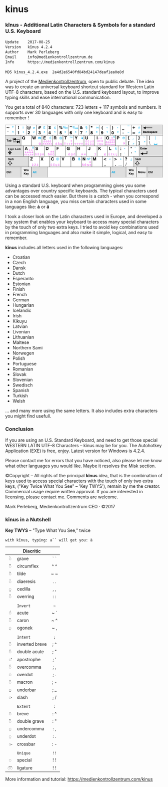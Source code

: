 # kinus

### kînus - Additional Latin Characters &amp; Symbols for a standard U.S. Keyboard

    Update    2017-08-25
    Version   kînus 4.2.4
    Author    Mark Perleberg
    Email     info@medienkontrollzentrum.de
    Info      https://medienkontrollzentrum.com/kinus
    
    MD5 kinus_4.2.4.exe  2a4d2e6540fd84bd24147deaf1ea0e8d




A project of the [Medienkontrollzentrum](https://medienkontrollzentrum.com), open to public debate. The idea was to create an universal keyboard shortcut standard for Western Latin UTF-8 characters, based on the U.S. standard keyboard layout, to improve typing skills and ease international communication.

You get a total of 840 characters: 723 letters + 117 symbols and numbers. It supports over 30 languages with only one keyboard and is easy to remember !

![alt text](https://github.com/Medienkontrollzentrum/kinus/blob/master/kinus_keyboard.png "kînus QWERTY Keyboard")

Using a standard U.S. keyboard when programming gives you some advantages over country specific keyboards. The typical characters used can be accessed much easier. But there is a catch - when you correspond in a non English language, you miss certain characters used in some languages like: **à** or **ä**

I took a closer look on the Latin characters used in Europe, and developed a key system that enables your keyboard to access many special characters by the touch of only two extra keys. I tried to avoid key combinations used in programming languages and also make it simple, logical, and easy to remember.

**kînus** includes all letters used in the following languages:

* Croatian
* Czech
* Dansk
* Dutch
* Esperanto
* Estonian
* Finish
* French
* German
* Hungarian
* Icelandic
* Irish
* Kikuyu
* Latvian
* Livonian
* Lithuanian
* Maltese
* Northern Sami
* Norwegen
* Polish
* Portuguese
* Romanian
* Slovak
* Slovenian
* Swedisch
* Spanish
* Turkish
* Welsh

… and many more using the same letters. It also includes extra characters you might find usefull.

### Conclusion

If you are using an U.S. Standard Keyboard, and need to get those special WESTERN LATIN UTF-8 Characters – kînus may be for you. The Autohotkey Application (EXE) is free, enjoy. Latest version for Windows is 4.2.4.

Please contact me for errors that you have noticed, also please let me know what other languages you would like. Maybe it resolves the Misk section.

©Copyright – All rights of the principal **kînus** idea, that is the combination of keys used to access special characters with the touch of only two extra keys, ("Key Twice What You See" – 'Key TWYS'), remain by me the creator. Commercial usage require written approval. If you are interested in licensing, please contact me. Comments are welcome.

Mark Perleberg, Medienkontrollzentrum CEO · ©2017 


### kînus in a Nutshell   

**Key TWYS** – "Type What You See," twice

    with kînus, typing: a`` will get you: à


|     | Diacritic     |     | 
|:---:| ------------- |:---:|
| ◌̀   | grave         |\` \`|
| ◌̂   | circumflex    | ^ ^ |
| ◌̃   | tilde	       | ~ ~ |
| ◌̈   | diaeresis     | . . |
| ◌̧   | cedilla	   | , , |
| ◌̊   | overring	   | : : |
|     |               |     | 
|     |      `Invert` |`~`  |
| ◌́   | acute	       | ~ \`|
| ◌̌   | caron	       | ~ ^ |
| ◌̨   | ogonek	       | ~ , |
|     |               |     |
|     |      `Intent` |`;`  |
| ◌̑   | inverted breve| ; ^ |
| ◌̋   | double acute  | ; " |
| ◌̛   | apostrophe	   | ; ' |
| ◌̓   | overcomma	   | ; , |
| ◌̇   | overdot	   | ; . |
| ◌̄   | macron	       | ; - |
| ◌̱   | underbar	   | ; _ |
| ◌̷   | slash   	   | ; / |
|     |               |     |
|     |      `Extent` |`:`  |
| ◌̆   | breve	       | : ^ |
| ◌̏   | double grave  | : " |
| ◌̦   | undercomma	   | : , |
| ◌̣   | underdot	   | : . |
| ◌̵   | crossbar	   | : - |
|     |               |     |
|     |      `Unique` |`!!` |
| ◌   | special	      | ! ! |
| ◌͡◌  | ligature      | ! ! |


More information and tutorial: https://medienkontrollzentrum.com/kinus
